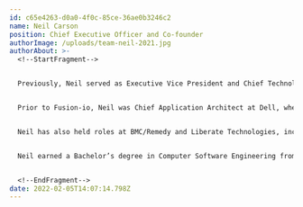 ```yaml
---
id: c65e4263-d0a0-4f0c-85ce-36ae0b3246c2
name: Neil Carson
position: Chief Executive Officer and Co-founder
authorImage: /uploads/team-neil-2021.jpg
authorAbout: >-
  <!--StartFragment-->


  Previously, Neil served as Executive Vice President and Chief Technology Officer at Fusion-io where he was responsible for company strategy, product definitions, roadmaps, corporate development and strategic partnerships and key customer acquisitions.


  Prior to Fusion-io, Neil was Chief Application Architect at Dell, where he led the platform architecture team across MessageOne, Everdream, Silverback Networks and other acquired development groups. Neil joined Dell through the acquisition of Everdream where he was Chief Architect.


  Neil has also held roles at BMC/Remedy and Liberate Technologies, including Principal Product Architect and Principal Engineer. Neil has served as a technical advisor for startups Oxygen Finance and Datera Inc.


  Neil earned a Bachelor’s degree in Computer Software Engineering from Cranfield University.


  <!--EndFragment-->
date: 2022-02-05T14:07:14.798Z
---
```

